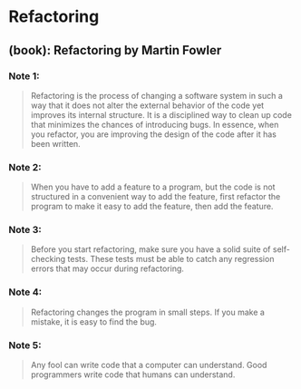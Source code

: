 # Refactoring

## (book): Refactoring by Martin Fowler

### Note 1: 
>   Refactoring is the process of changing a software system in such a way that it does not alter the external behavior of the code yet improves its internal structure. It is a disciplined way to clean up code that minimizes the chances of introducing bugs. In essence, when you refactor, you are improving the design of the code after it has been written.
### Note 2: 
>   When you have to add a feature to a program, but the code is not structured in a convenient way to add the feature, first refactor the program to make it easy to add the feature, then add the feature.
### Note 3: 
>   Before you start refactoring, make sure you have a solid suite of self-checking tests. These tests must be able to catch any regression errors that may occur during refactoring.

### Note 4:
>  Refactoring changes the program in small steps. If you make a mistake, it is easy to find the bug.

### Note 5:
> Any fool can write code that a computer can understand. Good programmers write code that humans can understand.